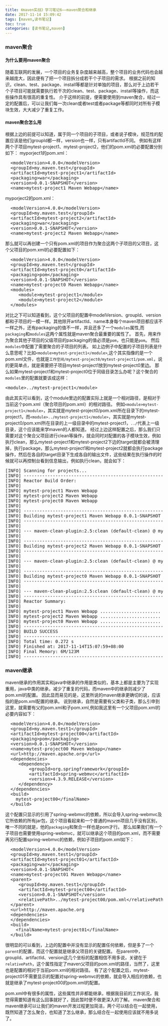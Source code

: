 ```yaml
---
title: 《maven实战》学习笔记6——maven聚合和继承
date: 2017-11-14 15:09:42
tags: [maven,读书笔记]
toc: true
categories: [读书笔记,maven]
---
```

### maven聚合
#### 为什么要用maven聚合
随着互联网的发展，一个项目的业务复杂度越来越高，整个项目的业务代码也会越来越庞大，因此便有了把一个项目拆分成若干个子项目的需求。
根据之前的知识，clean、test、package、install等都是针对单独的项目，那么对于上边若干个子项目可能就需要执行若干次的clean、test、package、install等操作，而这些操作具有很高的重复性。
介于这样的前提，便需要使用到maven聚合，经过一定的配置后，可以让我们每一次clean或者test或者package等都同时对所有子模块生效，大大减少了重复工作。
<!--more-->
#### maven聚合怎么用
根据上边的前提可以知道，属于同一个项目的子项目，或者说子模块，规范性的配置应该是他们groupId都一样，version也一样，只有artifactId不同。
例如有这样两个子项目mytest-project1、mytest-project2，他们的pom.xml的必要配置分别如下：
myporject1的pom.xml：
<pre>
  &lt;modelVersion>4.0.0&lt;/modelVersion>
  &lt;groupId>my.maven.test&lt;/groupId>
  &lt;artifactId>mytest-project1&lt;/artifactId>
  &lt;packaging>war&lt;/packaging>
  &lt;version>0.0.1-SNAPSHOT&lt;/version>
  &lt;name>mytest-project1 Maven Webapp&lt;/name>
</pre>

myporject2的pom.xml：
<pre>
  &lt;modelVersion>4.0.0&lt;/modelVersion>
  &lt;groupId>my.maven.test&lt;/groupId>
  &lt;artifactId>mytest-project2&lt;/artifactId>
  &lt;packaging>war&lt;/packaging>
  &lt;version>0.0.1-SNAPSHOT&lt;/version>
  &lt;name>mytest-project2 Maven Webapp&lt;/name>
</pre>

那么就可以再创建一个只有pom.xml的项目作为聚合这两个子项目的父项目，这个父项目的pom.xml的必要配置如下：
<pre>
  &lt;modelVersion>4.0.0&lt;/modelVersion>
  &lt;groupId>my.maven.test&lt;/groupId>
  &lt;artifactId>mytest-project0&lt;/artifactId>
  &lt;packaging>pom&lt;/packaging>
  &lt;version>0.0.1-SNAPSHOT&lt;/version>
  &lt;name>mytest-project0 Maven Webapp&lt;/name>
  &lt;modules>
     &lt;module>mytest-project1&lt;/module>
     &lt;module>mytest-project2&lt;/module>
  &lt;/modules>
</pre>
对比之下可以知道看到，这个父项目的配置中modelVersion、groupId、version都和子项目的一模一样。其他除开artifactId、name本身每个maven项目都应该不一样之外，还有packaging的值不一样，并且还多了一个`modules`属性,而`packaging`和`modules`这两个属性就是maven聚合最重要的属性了。
首先，用来作为聚合其他子项目的父级项目的packaging的值必须是`pom`，也只能是`pom`。
然后`modules`中配置了需要聚合的子项目的列表。
如上边例子中配置的子项目列表是什么意思呢？比如`<module>mytest-project1</module>`,这个其实指像的是一个pom.xml文件，也就是`工作空间/mytest-project0/mytest-project1/pom.xml`，说的更简单点，就是需要把子项目mytest-project1放到mytest-project0里边。
那么如果mytest-project1和mytest-project0位于同级目录怎么办呢？这个聚合的`modules`里的配置就要该成这样：
<pre>
&lt;module>../mytest-project1&lt;/module>
</pre>
由此其实可以看到，这个module里边的配置实际上就是一个相对路径，是相对于当前这个pom.xml（聚合项目的pom.xml）的相对路径。
例如`<module>mytest-project1</module>`，其实就是mytest-project0/pom.xml所在目录下的mytest-project1，而`<module>../mytest-project1</module>`，其实就是mytest-project0/pom.xml所在目录的上一级目录中的mytest-project1，`../`代表上一级目录，这个应该能来学maven的人都知道。
经过上边这样配置之后，那么我们只需要对这个聚合父项目进行clean等操作，就会同时对配置的各子模块生效，例如执行clean，那么mytest-project1和mytest-project2下边的target就都会被清理掉，执行package，那么mytest-project1和mytest-project2就都会执行package操作，然后在各自的target目录下生成各自的输出文件，这些结果在执行操作的时候就可以再控制台看到信息输出，例如执行clean，就会如下：
<pre>
[INFO] Scanning for projects...
[INFO] ------------------------------------------------------------------------
[INFO] Reactor Build Order:
[INFO] 
[INFO] mytest-project1 Maven Webapp
[INFO] mytest-project2 Maven Webapp
[INFO] mytest-project0 Maven Webapp
[INFO]                                                                         
[INFO] ------------------------------------------------------------------------
[INFO] Building mytest-project1 Maven Webapp 0.0.1-SNAPSHOT
[INFO] ------------------------------------------------------------------------
[INFO] 
[INFO] --- maven-clean-plugin:2.5:clean (default-clean) @ mytest-project1 ---
[INFO]                                                                         
[INFO] ------------------------------------------------------------------------
[INFO] Building mytest-project2 Maven Webapp 0.0.1-SNAPSHOT
[INFO] ------------------------------------------------------------------------
[INFO] 
[INFO] --- maven-clean-plugin:2.5:clean (default-clean) @ mytest-project2 ---
[INFO]                                                                         
[INFO] ------------------------------------------------------------------------
[INFO] Building mytest-project0 Maven Webapp 0.0.1-SNAPSHOT
[INFO] ------------------------------------------------------------------------
[INFO] 
[INFO] --- maven-clean-plugin:2.5:clean (default-clean) @ mytest-project0 ---
[INFO] ------------------------------------------------------------------------
[INFO] Reactor Summary:
[INFO] 
[INFO] mytest-project1 Maven Webapp ....................... SUCCESS [  0.164 s]
[INFO] mytest-project2 Maven Webapp ....................... SUCCESS [  0.004 s]
[INFO] mytest-project0 Maven Webapp ....................... SUCCESS [  0.003 s]
[INFO] ------------------------------------------------------------------------
[INFO] BUILD SUCCESS
[INFO] ------------------------------------------------------------------------
[INFO] Total time: 0.272 s
[INFO] Finished at: 2017-11-14T15:07:59+08:00
[INFO] Final Memory: 6M/123M
[INFO] ------------------------------------------------------------------------
</pre>

### maven继承
maven继承的作用其实和java中继承的作用是类似的，基本上都是主要为了实现重用，java中类的继承，减少了重复的代码，而maven中的继承则减少了pom.xml的配置。
因此显而易见的是，这里所说的maven继承更确切的说，应该指的是pom.xml配置的继承。
说到继承，自然是需要有父类和子类，那么引申到这里，就需要有父的pom.xml和子pom.xml,例如我这里有一个父项目pom.xml的必要内容如下：
<pre>
  &lt;modelVersion>4.0.0&lt;/modelVersion>
  &lt;groupId>my.maven.test1&lt;/groupId>
  &lt;artifactId>mytest-project00&lt;/artifactId>
  &lt;packaging>pom&lt;/packaging>
  &lt;version>0.0.1-SNAPSHOT&lt;/version>
  &lt;name>mytest-project00 Maven Webapp&lt;/name>
  &lt;url>http://maven.apache.org&lt;/url>
  &lt;dependencies>
     &lt;dependency>
    	 &lt;groupId>org.springframework&lt;/groupId>
    	 &lt;artifactId>spring-webmvc&lt;/artifactId>
    	 &lt;version>4.3.9.RELEASE&lt;/version>
     &lt;/dependency>
  &lt;/dependencies>
  &lt;build>
    <finalName>mytest-project00&lt;/finalName>
  &lt;/build>
</pre>
这个配置只显示的引用了spring-webmvc的依赖，所以会导入spring-webmvc及它所依赖的所有jar包，这个项目看起来和一个普通的maven项目几乎没有区别，唯一不同的就是，他的`packaging`和聚合一样也是pom才行。
那么如果我们有一个子项目也需要使用spring-webmvc，就可以继承这个项目的pom.xml，而不需要再另行配置spring-webmvc的依赖，例如子项目的pom.xml如下：
<pre>
  &lt;modelVersion>4.0.0&lt;/modelVersion>
  &lt;groupId>my.maven.test1&lt;/groupId>
  &lt;artifactId>mytest-project01&lt;/artifactId>
  &lt;packaging>war&lt;/packaging>
  &lt;version>0.0.1-SNAPSHOT&lt;</version>
  &lt;name>mytest-project01 Maven Webapp&lt;/name>
  &lt;parent>
     &lt;groupId>my.maven.test1&lt;/groupId>
     &lt;artifactId>mytest-project00&lt;/artifactId>
     &lt;version>0.0.1-SNAPSHOT&lt;/version>
     &lt;relativePath>../mytest-project00/pom.xml&lt;/relativePath>
  &lt;/parent>
  &lt;url>http://maven.apache.org</url>
  &lt;dependencies>
  &lt;/dependencies>
  &lt;build>
    &lt;finalName>mytest-project01&lt;/finalName>
  &lt;/build>
</pre>
很明显的可以看到，上边的配置中并没有显示的配置任何依赖，但是多了一个`parent`的配置，而这个配置就是继承父项目的关键配置。
在parent中，groupId、artifactId、version这几个坐标的配置相信不用多说，关键在于`relativePath`，这个属性指定了maven父项目的pom.xml的路径，当然了，这里也是配置的相对于当前pom.xml的相对路径。
有了这个配置之后，mytest-project01不需要显示的配置对spring-webmvc的依赖，就会导入相应的依赖，也就是继承了mytest-project00的pom.xml的配置。

pom.xml中有很多的属性，这些属性并非都能继承，根据我目前的工作状况，我觉得需要知道有这么回事就好了，因此暂时便不做更深入的了解。
maven聚合和maven继承可以让我们的maven开发过程更加简洁，两个可以结合在一起使用，既然知道了怎么聚合，也知道了怎么继承，那么结合在一起使用应该就不用多说了。
